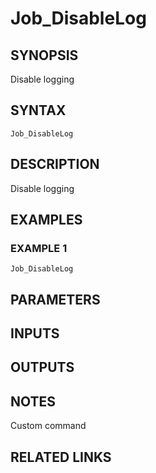 # Job_DisableLog

## SYNOPSIS
Disable logging

## SYNTAX

```
Job_DisableLog
```

## DESCRIPTION
Disable logging

## EXAMPLES

### EXAMPLE 1
```
Job_DisableLog
```

## PARAMETERS

## INPUTS

## OUTPUTS

## NOTES
Custom command

## RELATED LINKS
